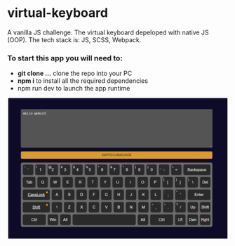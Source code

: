 # virtual-keyboard

A vanilla JS challenge. The virtual keyboard depeloped with native JS (OOP). The tech stack is: JS, SCSS, Webpack.

### To start this app you will need to:

- **git clone ...** clone the repo into your PC
- **npm i** to install all the required dependencies
- npm run dev to launch the app runtime
<div align="center">
<img src="./src/images/virtual-keyboard.png" alt="screenshot of the app" width="500"/>
</div>